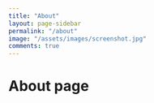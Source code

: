 ```yaml
---
title: "About"
layout: page-sidebar
permalink: "/about"
image: "/assets/images/screenshot.jpg"
comments: true
---
```

# About page

<div class="container">

</div>